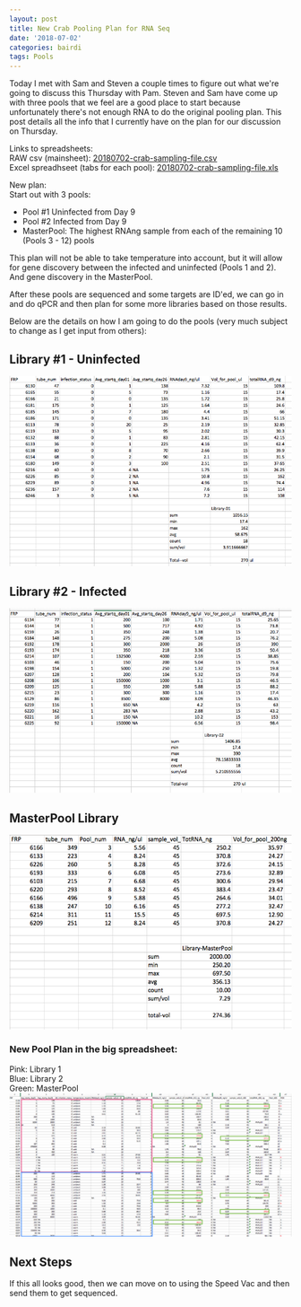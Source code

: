 ```yaml
---
layout: post
title: New Crab Pooling Plan for RNA Seq
date: '2018-07-02'
categories: bairdi
tags: Pools
---
```

Today I met with Sam and Steven a couple times to figure out what we're going to discuss this Thursday with Pam. Steven and Sam have come up with three pools that we feel are a good place to start because unfortunately there's not enough RNA to do the original pooling plan. This post details all the info that I currently have on the plan for our discussion on Thursday.

Links to spreadsheets:    
RAW csv (mainsheet): [20180702-crab-sampling-file.csv](https://raw.githubusercontent.com/RobertsLab/project-crab/master/data/20180702-crab-sampling-file.csv)       
Excel spreadhseet (tabs for each pool): [20180702-crab-sampling-file.xls](https://github.com/RobertsLab/project-crab/blob/master/data/20180702-crab-sampling-file.xls)   

New plan:    
Start out with 3 pools:
- Pool #1 Uninfected from Day 9     
- Pool #2 Infected from Day 9      
- MasterPool: The highest RNAng sample from each of the remaining 10 (Pools 3 - 12) pools    

This plan will not be able to take temperature into account, but it will allow for gene discovery between the infected and uninfected (Pools 1 and 2). And gene discovery in the MasterPool.

After these pools are sequenced and some targets are ID'ed, we can go in and do qPCR and then plan for some more libraries based on those results. 

Below are the details on how I am going to do the pools (very much subject to change as I get input from others):     

## Library #1 - Uninfected    
![img](../notebook-images/20180702-L1_uninfected.png)

## Library #2 - Infected     
![img](../notebook-images/20180702-L2_infected.png)

## MasterPool Library    
![img](../notebook-images/20180702-masterpool.png)

### New Pool Plan in the big spreadsheet:  
Pink: Library 1   
Blue: Library 2   
Green: MasterPool     
![img](../notebook-images/20180702-New-pool-plan.png)

## Next Steps
If this all looks good, then we can move on to using the Speed Vac and then send them to get sequenced. 

